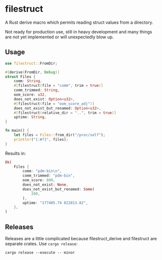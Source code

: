 # filestruct

A Rust derive macro which permits reading struct values from a directory.

Not ready for production use, still in heavy development and many things are
not yet implemented or will unexpectedly blow up.

## Usage

```rust
use filestruct::FromDir;

#[derive(FromDir, Debug)]
struct Files {
    comm: String,
    #[filestruct(file = "comm", trim = true)]
    comm_trimmed: String,
    oom_score: u32,
    does_not_exist: Option<u32>,
    #[filestruct(file = "oom_score_adj")]
    does_not_exist_but_renamed: Option<u32>,
    #[filestruct(relative_dir = "..", trim = true)]
    uptime: String,
}

fn main() {
    let files = Files::from_dir("/proc/self");
    println!("{:#?}", files);
}
```

Results in:

```rust
Ok(
    Files {
        comm: "pdm-bin\n",
        comm_trimmed: "pdm-bin",
        oom_score: 800,
        does_not_exist: None,
        does_not_exist_but_renamed: Some(
            200,
        ),
        uptime: "177405.74 822813.82",
    },
)
```

## Releases

Releases are a little complicated because filestruct_derive and filestruct are
separate crates. Use `cargo release`:

```
cargo release --execute -- minor
```
